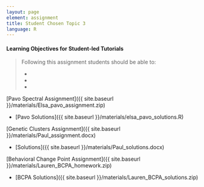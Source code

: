 ```yaml
---
layout: page
element: assignment
title: Student Chosen Topic 3
language: R
---
```


#### Learning Objectives for Student-led Tutorials

> Following this assignment students should be able to:
>
> -
> -
> -

[Pavo Spectral Assignment]({{ site.baseurl }}/materials/Elsa_pavo_assignment.zip)

  * [Pavo Solutions]({{ site.baseurl }}/materials/elsa_pavo_solutions.R)

[Genetic Clusters Assignment]({{ site.baseurl }}/materials/Paul_assignment.docx)

  * [Solutions]({{ site.baseurl }}/materials/Paul_solutions.docx)

[Behavioral Change Point Assignment]({{ site.baseurl }}/materials/Lauren_BCPA_homework.zip)

  * [BCPA Solutions]({{ site.baseurl }}/materials/Lauren_BCPA_solutions.zip)

